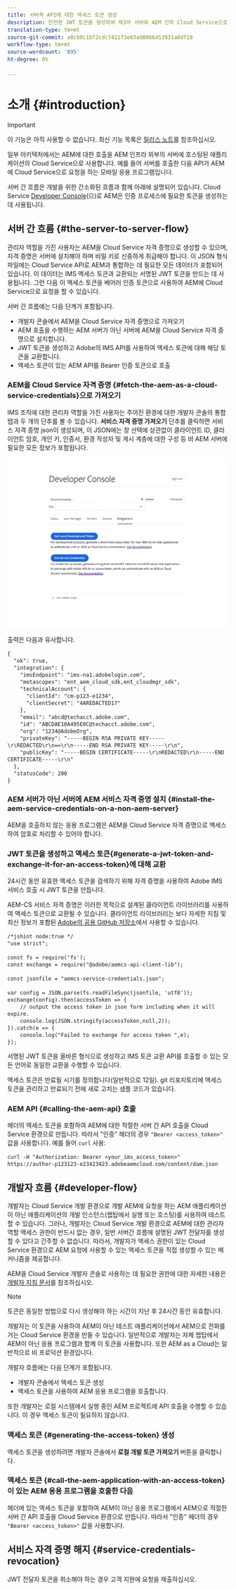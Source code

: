 ```yaml
---
title: 서버측 API에 대한 액세스 토큰 생성
description: 안전한 JWT 토큰을 생성하여 제3자 서버와 AEM 간의 Cloud Service으로 원활한 커뮤니케이션을 제공하는 방법을 살펴볼 수 있습니다.
translation-type: tm+mt
source-git-commit: a8cb0c1bf2cdc741173e83ad00b6453931a8df18
workflow-type: tm+mt
source-wordcount: '895'
ht-degree: 0%

---
```



# 소개 {#introduction}

>[!IMPORTANT]
>
>이 기능은 아직 사용할 수 없습니다. 최신 기능 목록은 [릴리스 노트](/help/release-notes/release-notes-cloud/release-notes-current.md)를 참조하십시오.

일부 아키텍처에서는 AEM에 대한 호출을 AEM 인프라 외부의 서버에 호스팅된 애플리케이션의 Cloud Service으로 사용합니다. 예를 들어 서버를 호출한 다음 API가 AEM에 Cloud Service으로 요청을 하는 모바일 응용 프로그램입니다.

서버 간 흐름은 개발을 위한 간소화된 흐름과 함께 아래에 설명되어 있습니다. Cloud Service [Developer Console](development-guidelines.md#crxde-lite-and-developer-console)(으)로 AEM은 인증 프로세스에 필요한 토큰을 생성하는 데 사용됩니다.

## 서버 간 흐름 {#the-server-to-server-flow}

관리자 역할을 가진 사용자는 AEM을 Cloud Service 자격 증명으로 생성할 수 있으며, 자격 증명은 서버에 설치해야 하며 비밀 키로 신중하게 취급해야 합니다. 이 JSON 형식 파일에는 Cloud Service API로 AEM과 통합하는 데 필요한 모든 데이터가 포함되어 있습니다. 이 데이터는 IMS 액세스 토큰과 교환되는 서명된 JWT 토큰을 만드는 데 사용됩니다. 그런 다음 이 액세스 토큰을 베어러 인증 토큰으로 사용하여 AEM에 Cloud Service으로 요청을 할 수 있습니다.

서버 간 흐름에는 다음 단계가 포함됩니다.

* 개발자 콘솔에서 AEM을 Cloud Service 자격 증명으로 가져오기
* AEM 호출을 수행하는 AEM 서버가 아닌 서버에 AEM을 Cloud Service 자격 증명으로 설치합니다.
* JWT 토큰을 생성하고 Adobe의 IMS API를 사용하여 액세스 토큰에 대해 해당 토큰을 교환합니다.
* 액세스 토큰이 있는 AEM API를 Bearer 인증 토큰으로 호출

### AEM을 Cloud Service 자격 증명 {#fetch-the-aem-as-a-cloud-service-credentials}으로 가져오기

IMS 조직에 대한 관리자 역할을 가진 사용자는 주어진 환경에 대한 개발자 콘솔의 통합 탭과 두 개의 단추를 볼 수 있습니다. **서비스 자격 증명 가져오기** 단추를 클릭하면 서비스 자격 증명 json이 생성되며, 이 JSON에는 창 선택에 상관없이 클라이언트 ID, 클라이언트 암호, 개인 키, 인증서, 환경 작성자 및 게시 계층에 대한 구성 등 비 AEM 서버에 필요한 모든 정보가 포함됩니다.

![JWT 생성](assets/JWTtoken3.png)

출력은 다음과 유사합니다.

```
{
  "ok": true,
  "integration": {
    "imsEndpoint": "ims-na1.adobelogin.com",
    "metascopes": "ent_aem_cloud_sdk,ent_cloudmgr_sdk",
    "technicalAccount": {
      "clientId": "cm-p123-e1234",
      "clientSecret": "4AREDACTED17"
    },
    "email": "abcd@techacct.adobe.com",
    "id": "ABCDAE10A495E8C@techacct.adobe.com",
    "org": "1234@AdobeOrg",
    "privateKey": "-----BEGIN RSA PRIVATE KEY-----\r\REDACTED\r\n==\r\n-----END RSA PRIVATE KEY-----\r\n",
    "publicKey": "-----BEGIN CERTIFICATE-----\r\nREDACTED\r\n-----END CERTIFICATE-----\r\n"
  },
  "statusCode": 200
}
```

### AEM 서버가 아닌 서버에 AEM 서비스 자격 증명 설치 {#install-the-aem-service-credentials-on-a-non-aem-server}

AEM을 호출하지 않는 응용 프로그램은 AEM을 Cloud Service 자격 증명으로 액세스하여 암호로 처리할 수 있어야 합니다.

### JWT 토큰을 생성하고 액세스 토큰{#generate-a-jwt-token-and-exchange-it-for-an-access-token}에 대해 교환

24시간 동안 유효한 액세스 토큰을 검색하기 위해 자격 증명을 사용하여 Adobe IMS 서비스 호출 시 JWT 토큰을 만듭니다.

AEM-CS 서비스 자격 증명은 이러한 목적으로 설계된 클라이언트 라이브러리를 사용하여 액세스 토큰으로 교환될 수 있습니다. 클라이언트 라이브러리는 보다 자세한 지침 및 최신 정보가 포함된 [Adobe의 공용 GitHub 저장소](https://github.com/adobe/aemcs-api-client-lib)에서 사용할 수 있습니다.

```
/*jshint node:true */
"use strict";

const fs = require('fs');
const exchange = require("@adobe/aemcs-api-client-lib");

const jsonfile = "aemcs-service-credentials.json";

var config = JSON.parse(fs.readFileSync(jsonfile, 'utf8'));
exchange(config).then(accessToken => {
    // output the access token in json form including when it will expire.
    console.log(JSON.stringify(accessToken,null,2));
}).catch(e => {
    console.log("Failed to exchange for access token ",e);
});
```

서명된 JWT 토큰을 올바른 형식으로 생성하고 IMS 토큰 교환 API를 호출할 수 있는 모든 언어로 동일한 교환을 수행할 수 있습니다.

액세스 토큰은 만료될 시기를 정의합니다(일반적으로 12일). git 리포지토리에 액세스 토큰을 관리하고 만료되기 전에 새로 고치는 샘플 코드가 있습니다.

### AEM API {#calling-the-aem-api} 호출

헤더의 액세스 토큰을 포함하여 AEM에 대한 적절한 서버 간 API 호출을 Cloud Service 환경으로 만듭니다. 따라서 &quot;인증&quot; 헤더의 경우 `"Bearer <access_token>"` 값을 사용합니다. 예를 들어 `curl` 사용:

```curlc
curl -H "Authorization: Bearer <your_ims_access_token>" https://author-p123123-e23423423.adobeaemcloud.com/content/dam.json
```

## 개발자 흐름 {#developer-flow}

개발자는 Cloud Service 개발 환경으로 개발 AEM에 요청을 하는 AEM 애플리케이션이 아닌 애플리케이션의 개발 인스턴스(랩탑에서 실행 또는 호스팅)를 사용하여 테스트할 수 있습니다. 그러나, 개발자는 Cloud Service 개발 환경으로 AEM에 대한 관리자 역할 액세스 권한이 반드시 없는 경우, 일반 서버간 흐름에 설명된 JWT 전달자를 생성할 수 있다고 간주할 수 없습니다. 따라서, 개발자가 액세스 권한이 있는 Cloud Service 환경으로 AEM 요청에 사용할 수 있는 액세스 토큰을 직접 생성할 수 있는 메커니즘을 제공합니다.

AEM을 Cloud Service 개발자 콘솔로 사용하는 데 필요한 권한에 대한 자세한 내용은 [개발자 지침 문서](/help/implementing/developing/introduction/development-guidelines.md#crxde-lite-and-developer-console)를 참조하십시오.

>[!NOTE]
>
>토큰은 동일한 방법으로 다시 생성해야 하는 시간이 지난 후 24시간 동안 유효합니다.

개발자는 이 토큰을 사용하여 AEM이 아닌 테스트 애플리케이션에서 AEM으로 전화를 거는 Cloud Service 환경을 만들 수 있습니다. 일반적으로 개발자는 자체 랩탑에서 AEM이 아닌 응용 프로그램과 함께 이 토큰을 사용합니다. 또한 AEM as a Cloud는 일반적으로 비 프로덕션 환경입니다.

개발자 흐름에는 다음 단계가 포함됩니다.

* 개발자 콘솔에서 액세스 토큰 생성
* 액세스 토큰을 사용하여 AEM 응용 프로그램을 호출합니다.

또한 개발자는 로컬 시스템에서 실행 중인 AEM 프로젝트에 API 호출을 수행할 수 있습니다. 이 경우 액세스 토큰이 필요하지 않습니다.

### 액세스 토큰 {#generating-the-access-token} 생성

액세스 토큰을 생성하려면 개발자 콘솔에서 **로컬 개발 토큰 가져오기** 버튼을 클릭합니다.

### 액세스 토큰 {#call-the-aem-application-with-an-access-token}이 있는 AEM 응용 프로그램을 호출한 다음

헤더에 있는 액세스 토큰을 포함하여 AEM이 아닌 응용 프로그램에서 AEM으로 적절한 서버 간 API 호출을 Cloud Service 환경으로 만듭니다. 따라서 &quot;인증&quot; 헤더의 경우 `"Bearer <access_token>"` 값을 사용합니다.

## 서비스 자격 증명 해지 {#service-credentials-revocation}

JWT 전달자 토큰을 취소해야 하는 경우 고객 지원에 요청을 제출하십시오.